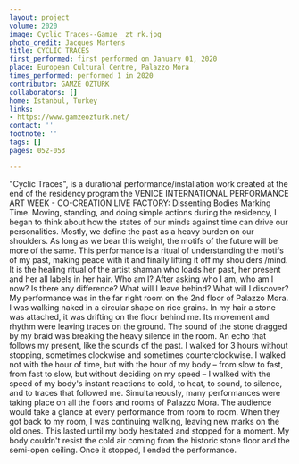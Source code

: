 ```yaml
---
layout: project
volume: 2020
image: Cyclic_Traces--Gamze__zt_rk.jpg
photo_credit: Jacques Martens
title: CYCLIC TRACES
first_performed: first performed on January 01, 2020
place: European Cultural Centre, Palazzo Mora
times_performed: performed 1 in 2020
contributor: GAMZE ÖZTÜRK
collaborators: []
home: Istanbul, Turkey
links:
- https://www.gamzeozturk.net/
contact: ''
footnote: ''
tags: []
pages: 052-053

---
```


"Cyclic Traces", is a durational performance/installation work created at the end of the residency program the VENICE INTERNATIONAL PERFORMANCE ART WEEK - CO-CREATION LIVE FACTORY: Dissenting Bodies Marking Time. Moving, standing, and doing simple actions during the residency, I began to think about how the states of our minds against time can drive our personalities. Mostly, we define the past as a heavy burden on our shoulders. As long as we bear this weight, the motifs of the future will be more of the same. This performance is a ritual of understanding the motifs of my past, making peace with it and finally lifting it off my shoulders /mind. It is the healing ritual of the artist shaman who loads her past, her present and her all labels in her hair.
Who am I? 
After asking who I am, who am I now? 
Is there any difference?
What will I leave behind?
What will I discover?
My performance was in the far right room on the 2nd floor of Palazzo Mora. I was walking naked in a circular shape on rice grains. In my hair a stone was attached, it was drifting on the floor behind me. Its movement and rhythm were leaving traces on the ground. The sound of the stone dragged by my braid was breaking the heavy silence in the room. An echo that follows my present, like the sounds of the past. I walked for 3 hours without stopping, sometimes clockwise and sometimes counterclockwise. I walked not with the hour of time, but with the hour of my body – from slow to fast, from fast to slow, but without deciding on my speed –  I walked with the speed of my body's instant reactions to cold, to heat, to sound, to silence, and to traces that followed me. Simultaneously, many performances were taking place on all the floors and rooms of Palazzo Mora. The audience would take a glance at every performance from room to room.  When they got back to my room, I was continuing walking, leaving new marks on the old ones. This lasted until my body hesitated and stopped for a moment. My body couldn't resist the cold air coming from the historic stone floor and the semi-open ceiling. Once it stopped, I ended the performance.

